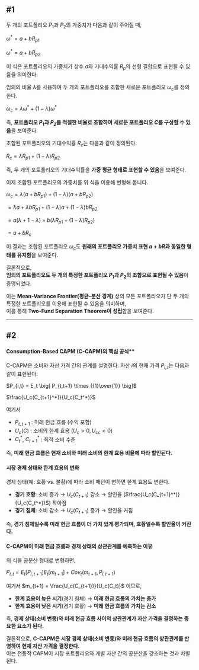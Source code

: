 ## #1

두 개의 포트폴리오 $P_1$과 $P_2$의 가중치가 다음과 같이 주어질 때,

$\omega^* = a + b R_{p1}$

$\omega^* = a + b R_{p2}$

이 식은 포트폴리오의 가중치가 상수 $a$와 기대수익률 $R_p$의 선형 결합으로 표현될 수 있음을 의미한다.

임의의 비율 $\lambda$를 사용하여 두 개의 포트폴리오를 조합한 새로운 포트폴리오 $\omega_c$를 정의한다. 

$\omega_c = \lambda \omega^* + (1 - \lambda) \omega^*$

즉, **포트폴리오 $P_1$과 $P_2$를 적절한 비율로 조합하여 새로운 포트폴리오 $C$를 구성할 수 있음**을 보여준다.  

조합된 포트폴리오의 기대수익률 $R_c$는 다음과 같이 정의된다.  

$R_c = \lambda R_{p1} + (1 - \lambda) R_{p2}$

즉, 두 개의 포트폴리오의 기대수익률을 **가중 평균 형태로 표현할 수 있음**을 보여준다.  

이제 조합된 포트폴리오의 가중치를 위 식을 이용해 변형해 봅니다.  

$\omega_c = \lambda (a + b R_{p1}) + (1 - \lambda)(a + b R_{p2})$

$= \lambda a + \lambda b R_{p1} + (1 - \lambda)a + (1 - \lambda)b R_{p2}$

$= a (\lambda + 1 - \lambda) + b (\lambda R_{p1} + (1 - \lambda) R_{p2})$

$= a + b R_c$

이 결과는 조합된 포트폴리오 $\omega_c$도 **원래의 포트폴리오 가중치 표현 $a + bR$과 동일한 형태를 유지함**을 보여준다.  

결론적으로,  
**임의의 포트폴리오도 두 개의 특정한 포트폴리오 $P_1$과 $P_2$의 조합으로 표현될 수 있음**이 증명되었다.  

이는 **Mean-Variance Frontier(평균-분산 경계)** 상의 모든 포트폴리오가 단 두 개의 특정한 포트폴리오를 이용해 표현될 수 있음을 의미하며,  
이를 통해 **Two-Fund Separation Theorem이 성립**함을 보여준다.

---

## #2

#### Consumption-Based CAPM (C-CAPM)의 핵심 공식**  
C-CAPM은 소비와 자산 가격 간의 관계를 설명한다.
자산 $i$의 현재 가격 $P_{i,t}$는 다음과 같이 표현된다:  

$P_{i,t} = E_t \big[ P_{t,t+1} \times {{1}\over{1}}  \big]$

$\frac{U_c(C_{t+1}^*)}{U_c(C_t^*)}$

여기서  
- $P_{t,t+1}$ : 미래 현금 흐름 (수익 포함)  
- $U_c(C)$ : 소비의 한계 효용 ($U_c > 0, U_{cc} < 0$)  
- $C_t^*$, $C_{t+1}^*$ : 최적 소비 수준  

즉, **미래 현금 흐름은 현재 소비와 미래 소비의 한계 효용 비율에 따라 할인된다.**  

#### **시장 경제 상태와 한계 효용의 변화**  
경제 상태(예: 호황 vs. 불황)에 따라 소비 패턴이 변하면 한계 효용도 변한다.  
- **경기 호황**: 소비 증가 → $U_c(C_{t+1})$ 감소 → 할인율 ($\frac{U_c(C_{t+1}^*)}{U_c(C_t^*)}$) 작아짐  
- **경기 침체**: 소비 감소 → $U_c(C_{t+1})$ 증가 → 할인율 커짐  

즉, **경기 침체일수록 미래 현금 흐름이 더 가치 있게 평가되며, 호황일수록 할인율이 커진다.**  

#### **C-CAPM이 미래 현금 흐름과 경제 상태의 상관관계를 예측하는 이유**  
위 식을 공분산 형태로 변형하면,  

$P_{i,t} = E_t[P_{i,t+1}] E_t[m_{t+1}] + Cov_t(m_{t+1}, P_{i,t+1})$

여기서 $m_{t+1} = \frac{U_c(C_{t+1})}{U_c(C_t)}$ 이므로,  
- **한계 효용이 높은 시기**(경기 침체) → **미래 현금 흐름의 가치는 증가**  
- **한계 효용이 낮은 시기**(경기 호황) → **미래 현금 흐름의 가치는 감소**  

즉, **경제 상태(소비 변동)와 미래 현금 흐름 사이의 상관관계가 자산 가격을 결정하는 중요한 요소가 된다.**  

결론적으로, **C-CAPM은 시장 경제 상태(소비 변동)와 미래 현금 흐름의 상관관계를 반영하여 현재 자산 가격을 결정한다.**  
이는 전통적 CAPM이 시장 포트폴리오와 개별 자산 간의 공분산을 강조하는 것과 차별된다.

